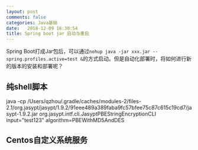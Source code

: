 ```yaml
---
layout: post
comments: false
categories: Java基础
date:   2018-12-09 16:30:54
title: Spring boot jar 启动与重启
---
```


<div id="toc"></div>

Spring Boot打成Jar包后，可以通过`nohup java -jar xxx.jar --spring.profiles.active=test &`的方式启动。但是自动化部署时，将如何进行新的版本的安装和部署呢？

## 纯shell脚本

java -cp /Users/qzhou/.gradle/caches/modules-2/files-2.1/org.jasypt/jasypt/1.9.2/91eee489a389faba9fc57bfee75c87c615c19cd7/jasypt-1.9.2.jar org.jasypt.intf.cli.JasyptPBEStringEncryptionCLI input="test123" algorithm=PBEWithMD5AndDES

## Centos自定义系统服务


<script type="text/javascript">
$(document).ready(function() {
    $('#toc').toc({ listType: 'ul', title: "<i>目录</i>" });
});
</script>
